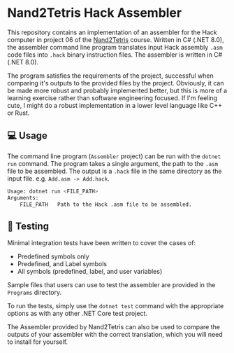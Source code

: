 # Nand2Tetris Hack Assembler

This repository contains an implementation of an assembler for the Hack computer in project 06 of
the [Nand2Tetris](https://www.nand2tetris.org/) course. Written in C# (.NET 8.0), the assembler
command line program translates input Hack assembly `.asm` code files into `.hack` binary
instruction files. The assembler is written in C# (.NET 8.0).

The program satisfies the requirements of the project, successful when comparing it's outputs to the
provided files by the project. Obviously, it can be made more robust and probably implemented
better, but this is more of a learning exercise rather than software engineering focused.
If I'm feeling cute, I might do a robust implementation in a lower level language like C++ or Rust.

## 💻 Usage

The command line program (`Assembler` project) can be run with the `dotnet run` command. The program takes a single argument, the path to the `.asm` file to be assembled. The output is a `.hack` file
in the same directory as the input file. e.g. `Add.asm -> Add.hack`.

```bash
Usage: dotnet run <FILE_PATH>
Arguments:
    FILE_PATH   Path to the Hack .asm file to be assembled.
```

## 🧪 Testing

Minimal integration tests have been written to cover the cases of:

- Predefined symbols only
- Predefined, and Label symbols
- All symbols (predefined, label, and user variables)

Sample files that users can use to test the assembler are provided in the `Programs` directory.

To run the tests, simply use the `dotnet test` command with the appropriate options as with any
other .NET Core test project.

The Assembler provided by Nand2Tetris can also be used to compare the outputs of your assembler with
the correct translation, which you will need to install for yourself.

